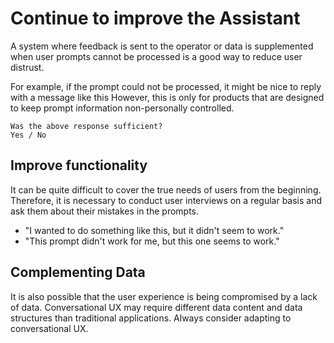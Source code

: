 # Continue to improve the Assistant

A system where feedback is sent to the operator or data is supplemented when user prompts cannot be processed is a
good way to reduce user distrust.

For example, if the prompt could not be processed, it might be nice to reply with a message like this
However, this is only for products that are designed to keep prompt information non-personally controlled.

```
Was the above response sufficient?
Yes / No
```

## Improve functionality

It can be quite difficult to cover the true needs of users from the beginning.
Therefore, it is necessary to conduct user interviews on a regular basis and ask them about their mistakes in the prompts.

- "I wanted to do something like this, but it didn't seem to work."
- "This prompt didn't work for me, but this one seems to work."

## Complementing Data

It is also possible that the user experience is being compromised by a lack of data.
Conversational UX may require different data content and data structures than traditional applications. Always consider adapting to conversational UX.
